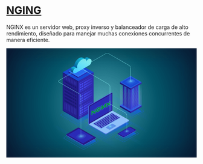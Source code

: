 # [NGING](https://rockcontent.com/es/blog/nginx/)

NGINX es un servidor web, proxy inverso y balanceador de carga de alto rendimiento, diseñado para manejar muchas conexiones concurrentes de manera eficiente.

![nging](img/NGINX-O-Que-e-e-Como-Funciona-.png)
